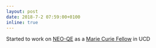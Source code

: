 ```yaml
---
layout: post
date: 2018-7-2 07:59:00+0100
inline: true
---
```


Started to work on [NEO-QE](/NEO-QE.md/) as a [Marie Curie Fellow](https://ec.europa.eu/research/mariecurieactions/actions/individual-fellowships_en) in UCD